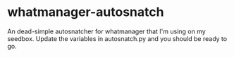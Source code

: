 # whatmanager-autosnatch
An dead-simple autosnatcher for whatmanager that I'm using on my seedbox. Update the variables in autosnatch.py and you should be ready to go.

